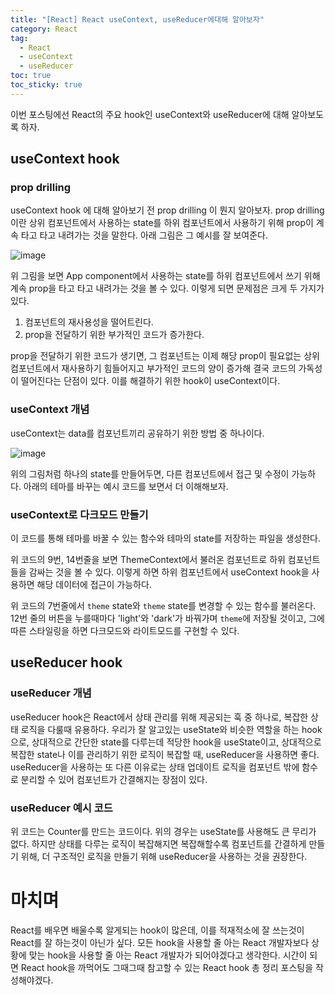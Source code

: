 ```yaml
---
title: "[React] React useContext, useReducer에대해 알아보자"
category: React
tag:
  - React
  - useContext
  - useReducer
toc: true
toc_sticky: true
---
```


이번 포스팅에선 React의 주요 hook인 useContext와 useReducer에 대해 알아보도록 하자.

## useContext hook

### prop drilling

useContext hook 에 대해 알아보기 전 prop drilling 이 뭔지 알아보자. prop drilling이란 상위 컴포넌트에서 사용하는 state를 하위 컴포넌트에서 사용하기 위해 prop이 계속 타고 타고 내려가는 것을 말한다. 아래 그림은 그 예시를 잘 보여준다.

![image](https://github.com/parkm2ngyu00/parkm2ngyu00.github.io/assets/88785472/82f8d77a-e791-4526-b456-d5dde6e56383)

위 그림을 보면 App component에서 사용하는 state를 하위 컴포넌트에서 쓰기 위해 계속 prop을 타고 타고 내려가는 것을 볼 수 있다. 이렇게 되면 문제점은 크게 두 가지가 있다.

1. 컴포넌트의 재사용성을 떨어트린다.
2. prop을 전달하기 위한 부가적인 코드가 증가한다.

prop을 전달하기 위한 코드가 생기면, 그 컴포넌트는 이제 해당 prop이 필요없는 상위 컴포넌트에서 재사용하기 힘들어지고 부가적인 코드의 양이 증가해 결국 코드의 가독성이 떨어진다는 단점이 있다. 이를 해결하기 위한 hook이 useContext이다.

### useContext 개념

useContext는 data를 컴포넌트끼리 공유하기 위한 방법 중 하나이다.

![image](https://github.com/parkm2ngyu00/parkm2ngyu00.github.io/assets/88785472/aeba7eca-d32c-4ef5-bb59-2a3a86a277dc)

위의 그림처럼 하나의 state를 만들어두면, 다른 컴포넌트에서 접근 및 수정이 가능하다. 아래의 테마를 바꾸는 예시 코드를 보면서 더 이해해보자.

### useContext로 다크모드 만들기

<script src="https://gist.github.com/parkm2ngyu00/7248c5ab460c0c6613545f204189adc3.js"></script>

이 코드를 통해 테마를 바꿀 수 있는 함수와 테마의 state를 저장하는 파일을 생성한다.

<script src="https://gist.github.com/parkm2ngyu00/75ded37fc68975b2b3c7e6cd247a6958.js"></script>

위 코드의 9번, 14번줄을 보면 ThemeContext에서 불러온 컴포넌트로 하위 컴포넌트들을 감싸는 것을 볼 수 있다. 이렇게 하면 하위 컴포넌트에서 useContext hook을 사용하면 해당 데이터에 접근이 가능하다.

<script src="https://gist.github.com/parkm2ngyu00/cca2b656913d6632aed55084ca0e4cc7.js"></script>

위 코드의 7번줄에서 `theme` state와 `theme` state를 변경할 수 있는 함수를 불러온다. 12번 줄의 버튼을 누를때마다 'light'와 'dark'가 바꿔가며 `theme`에 저장될 것이고, 그에따른 스타일링을 하면 다크모드와 라이트모드를 구현할 수 있다.

## useReducer hook

### useReducer 개념

useReducer hook은 React에서 상태 관리를 위해 제공되는 훅 중 하나로, 복잡한 상태 로직을 다룰때 유용하다. 우리가 잘 알고있는 useState와 비슷한 역할을 하는 hook으로, 상대적으로 간단한 state를 다루는데 적당한 hook을 useState이고, 상대적으로 복잡한 state나 이를 관리하기 위한 로직이 복잡할 때, useReducer을 사용하면 좋다. useReducer을 사용하는 또 다른 이유로는 상태 업데이트 로직을 컴포넌트 밖에 함수로 분리할 수 있어 컴포넌트가 간결해지는 장점이 있다.

### useReducer 예시 코드

<script src="https://gist.github.com/parkm2ngyu00/f3444e8eef0286a53f1d9c45b0fb44db.js"></script>

위 코드는 Counter를 만드는 코드이다. 위의 경우는 useState를 사용해도 큰 무리가 없다. 하지만 상태를 다루는 로직이 복잡해지면 복잡해할수록 컴포넌트를 간결하게 만들기 위해, 더 구조적인 로직을 만들기 위해 useReducer을 사용하는 것을 권장한다.

# 마치며

React를 배우면 배울수록 알게되는 hook이 많은데, 이를 적재적소에 잘 쓰는것이 React를 잘 하는것이 아닌가 싶다. 모든 hook을 사용할 줄 아는 React 개발자보다 상황에 맞는 hook을 사용할 줄 아는 React 개발자가 되어야겠다고 생각한다. 시간이 되면 React hook을 까먹어도 그때그때 참고할 수 있는 React hook 총 정리 포스팅을 작성해야겠다.
